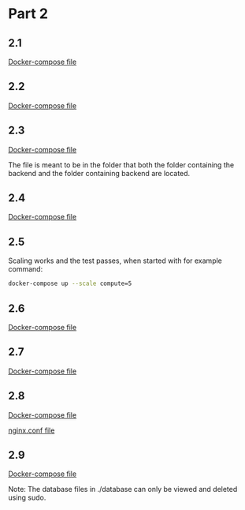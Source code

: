 # Part 2

## 2.1

[Docker-compose file](2-1-docker-compose.yml)

## 2.2

[Docker-compose file](2-2-docker-compose.yml)

## 2.3

[Docker-compose file](2-3-docker-compose.yml)

The file is meant to be in the folder that both the folder containing the backend and the folder containing backend are located.

## 2.4

[Docker-compose file](2-4-docker-compose.yml)

## 2.5

Scaling works and the test passes, when started with for example command:

```bash
docker-compose up --scale compute=5
```

## 2.6

[Docker-compose file](2-6-docker-compose.yml)

## 2.7

[Docker-compose file](2-7-docker-compose.yml)

## 2.8

[Docker-compose file](2-8-docker-compose.yml)

[nginx.conf file](nginx.conf)

## 2.9

[Docker-compose file](2-9-docker-compose.yml)

Note: The database files in ./database can only be viewed and deleted using sudo.